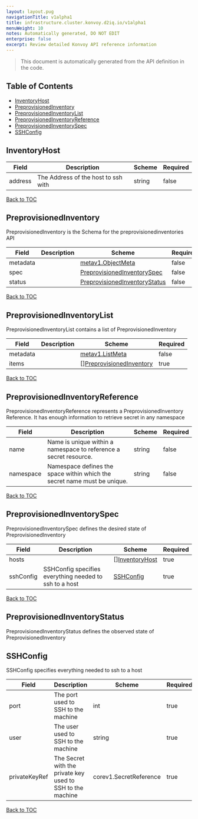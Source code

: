```yaml
---
layout: layout.pug
navigationTitle: v1alpha1
title: infrastructure.cluster.konvoy.d2iq.io/v1alpha1
menuWeight: 10
notes: Automatically generated, DO NOT EDIT
enterprise: false
excerpt: Review detailed Konvoy API reference information
---
```


> This document is automatically generated from the API definition in the code.

## Table of Contents

- [InventoryHost](#inventoryhost)
- [PreprovisionedInventory](#preprovisionedinventory)
- [PreprovisionedInventoryList](#preprovisionedinventorylist)
- [PreprovisionedInventoryReference](#preprovisionedinventoryreference)
- [PreprovisionedInventorySpec](#preprovisionedinventoryspec)
- [SSHConfig](#sshconfig)

## InventoryHost

| Field | Description | Scheme | Required |
| ----- | ----------- | ------ | -------- |
| address | The Address of the host to ssh with | string | false |

[Back to TOC](#table-of-contents)

## PreprovisionedInventory

PreprovisionedInventory is the Schema for the preprovisionedinventories API

| Field | Description | Scheme | Required |
| ----- | ----------- | ------ | -------- |
| metadata |  | [metav1.ObjectMeta](https://v1-21.docs.kubernetes.io/docs/reference/generated/kubernetes-api/v1.21/#objectmeta-v1-meta) | false |
| spec |  | [PreprovisionedInventorySpec](#preprovisionedinventoryspec) | false |
| status |  | [PreprovisionedInventoryStatus](#preprovisionedinventorystatus) | false |

[Back to TOC](#table-of-contents)

## PreprovisionedInventoryList

PreprovisionedInventoryList contains a list of PreprovisionedInventory

| Field | Description | Scheme | Required |
| ----- | ----------- | ------ | -------- |
| metadata |  | [metav1.ListMeta](https://v1-21.docs.kubernetes.io/docs/reference/generated/kubernetes-api/v1.21/#listmeta-v1-meta) | false |
| items |  | [][PreprovisionedInventory](#preprovisionedinventory) | true |

[Back to TOC](#table-of-contents)

## PreprovisionedInventoryReference

PreprovisionedInventoryReference represents a PreprovisionedInventory Reference. It has enough information to retrieve secret in any namespace

| Field | Description | Scheme | Required |
| ----- | ----------- | ------ | -------- |
| name | Name is unique within a namespace to reference a secret resource. | string | false |
| namespace | Namespace defines the space within which the secret name must be unique. | string | false |

[Back to TOC](#table-of-contents)

## PreprovisionedInventorySpec

PreprovisionedInventorySpec defines the desired state of PreprovisionedInventory

| Field | Description | Scheme | Required |
| ----- | ----------- | ------ | -------- |
| hosts |  | [][InventoryHost](#inventoryhost) | true |
| sshConfig | SSHConfig specifies everything needed to ssh to a host | [SSHConfig](#sshconfig) | true |

[Back to TOC](#table-of-contents)

## PreprovisionedInventoryStatus

PreprovisionedInventoryStatus defines the observed state of PreprovisionedInventory

## SSHConfig

SSHConfig specifies everything needed to ssh to a host

| Field | Description | Scheme | Required |
| ----- | ----------- | ------ | -------- |
| port | The port used to SSH to the machine | int | true |
| user | The user used to SSH to the machine | string | true |
| privateKeyRef | The Secret with the private key used to SSH to the machine | corev1.SecretReference | true |

[Back to TOC](#table-of-contents)
